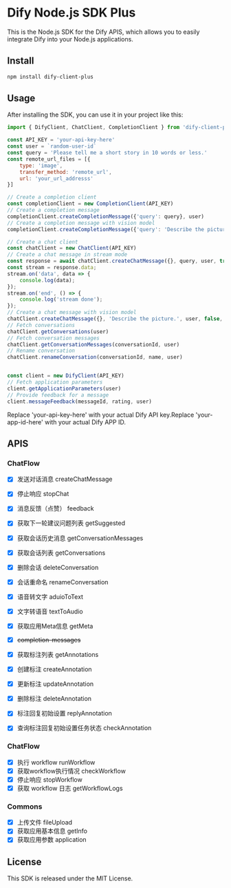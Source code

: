 # Dify Node.js SDK Plus
This is the Node.js SDK for the Dify APIS, which allows you to easily integrate Dify into your Node.js applications.

## Install
```bash
npm install dify-client-plus
```

## Usage
After installing the SDK, you can use it in your project like this:

```js
import { DifyClient, ChatClient, CompletionClient } from 'dify-client-plus'

const API_KEY = 'your-api-key-here'
const user = `random-user-id`
const query = 'Please tell me a short story in 10 words or less.'
const remote_url_files = [{
    type: 'image',
    transfer_method: 'remote_url',
    url: 'your_url_addresss'
}]

// Create a completion client
const completionClient = new CompletionClient(API_KEY)
// Create a completion message
completionClient.createCompletionMessage({'query': query}, user)
// Create a completion message with vision model
completionClient.createCompletionMessage({'query': 'Describe the picture.'}, user, false, remote_url_files)

// Create a chat client
const chatClient = new ChatClient(API_KEY)
// Create a chat message in stream mode
const response = await chatClient.createChatMessage({}, query, user, true, null)
const stream = response.data;
stream.on('data', data => {
    console.log(data);
});
stream.on('end', () => {
    console.log('stream done');
});
// Create a chat message with vision model
chatClient.createChatMessage({}, 'Describe the picture.', user, false, null, remote_url_files)
// Fetch conversations
chatClient.getConversations(user)
// Fetch conversation messages
chatClient.getConversationMessages(conversationId, user)
// Rename conversation
chatClient.renameConversation(conversationId, name, user)


const client = new DifyClient(API_KEY)
// Fetch application parameters
client.getApplicationParameters(user)
// Provide feedback for a message
client.messageFeedback(messageId, rating, user)

```

Replace 'your-api-key-here' with your actual Dify API key.Replace 'your-app-id-here' with your actual Dify APP ID.

## APIS 

### ChatFlow
- [x] 发送对话消息 createChatMessage
- [x] 停止响应 stopChat
- [x] 消息反馈（点赞） feedback
- [x] 获取下一轮建议问题列表 getSuggested
- [x] 获取会话历史消息 getConversationMessages
- [x] 获取会话列表 getConversations
- [x] 删除会话 deleteConversation
- [x] 会话重命名 renameConversation
- [x] 语音转文字 aduioToText
- [x] 文字转语音 textToAudio
- [x] 获取应用Meta信息 getMeta
- [x] ~~completion-messages~~
- [x] 获取标注列表 getAnnotations
- [x] 创建标注 createAnnotation
- [x] 更新标注 updateAnnotation
- [x] 删除标注 deleteAnnotation
- [x] 标注回复初始设置 replyAnnotation
- [x] 查询标注回复初始设置任务状态 checkAnnotation


### ChatFlow
- [x] 执行 workflow runWorkflow
- [x] 获取workflow执行情况 checkWorkflow
- [x] 停止响应 stopWorkflow
- [x] 获取 workflow 日志 getWorkflowLogs

### Commons
- [x] 上传文件 fileUpload
- [x] 获取应用基本信息 getInfo
- [x] 获取应用参数 application

## License
This SDK is released under the MIT License.
